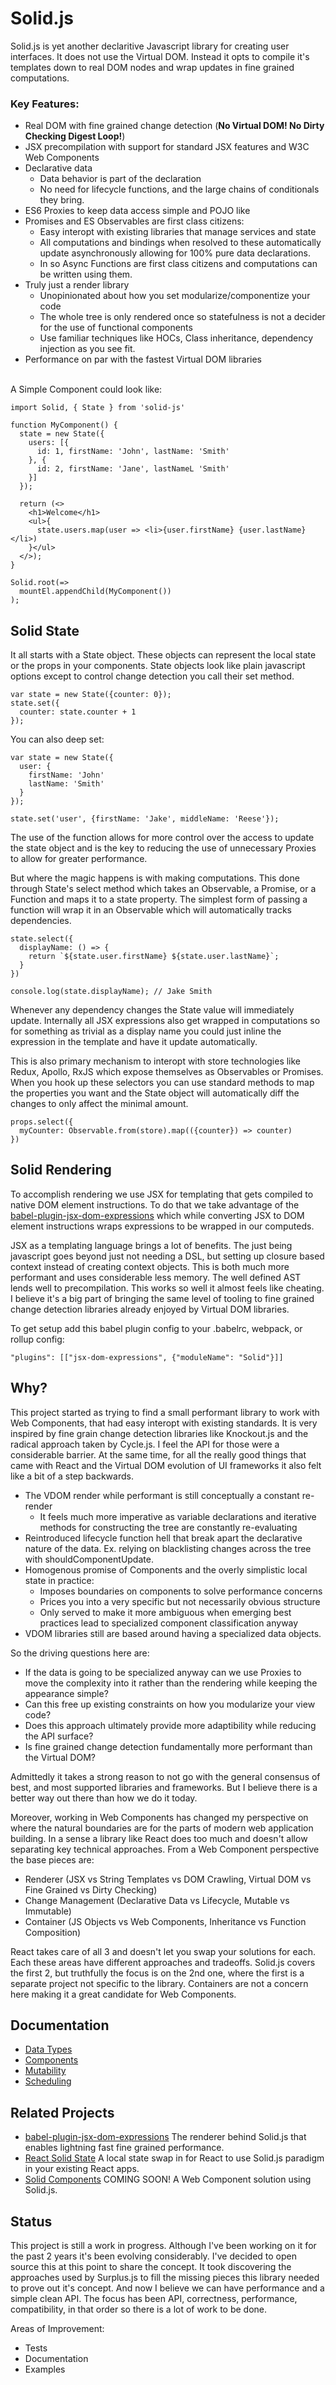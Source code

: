 # Solid.js

Solid.js is yet another declaritive Javascript library for creating user interfaces.  It does not use the Virtual DOM. Instead it opts to compile it's templates down to real DOM nodes and wrap updates in fine grained computations.

### Key Features:
* Real DOM with fine grained change detection (<b>No Virtual DOM! No Dirty Checking Digest Loop!</b>)
* JSX precompilation with support for standard JSX features and W3C Web Components
* Declarative data
  * Data behavior is part of the declaration
  * No need for lifecycle functions, and the large chains of conditionals they bring.
* ES6 Proxies to keep data access simple and POJO like
* Promises and ES Observables are first class citizens:
  * Easy interopt with existing libraries that manage services and state
  * All computations and bindings when resolved to these automatically update asynchronously allowing for 100% pure data declarations.
  * In so Async Functions are first class citizens and computations can be written using them.
* Truly just a render library
  * Unopinionated about how you set modularize/componentize your code
  * The whole tree is only rendered once so statefulness is not a decider for the use of functional components
  * Use familiar techniques like HOCs, Class inheritance, dependency injection as you see fit.
* Performance on par with the fastest Virtual DOM libraries

<br />
A Simple Component could look like:

    import Solid, { State } from 'solid-js'

    function MyComponent() {
      state = new State({
        users: [{
          id: 1, firstName: 'John', lastName: 'Smith'
        }, {
          id: 2, firstName: 'Jane', lastNameL 'Smith'
        }]
      });

      return (<>
        <h1>Welcome</h1>
        <ul>{
          state.users.map(user => <li>{user.firstName} {user.lastName}</li>)
        }</ul>
      </>);
    }

    Solid.root(=>
      mountEl.appendChild(MyComponent())
    );

## Solid State

It all starts with a State object. These objects can represent the local state or the props in your components. State objects look like plain javascript options except to control change detection you call their set method.

    var state = new State({counter: 0});
    state.set({
      counter: state.counter + 1
    });

You can also deep set:

    var state = new State({
      user: {
        firstName: 'John'
        lastName: 'Smith'
      }
    });

    state.set('user', {firstName: 'Jake', middleName: 'Reese'});

The use of the function allows for more control over the access to update the state object and is the key to reducing the use of unnecessary Proxies to allow for greater performance.

But where the magic happens is with making computations. This done through State's select method which takes an Observable, a Promise, or a Function and maps it to a state property. The simplest form of passing a function will wrap it in an Observable which will automatically tracks dependencies.

    state.select({
      displayName: () => {
        return `${state.user.firstName} ${state.user.lastName}`;
      }
    })

    console.log(state.displayName); // Jake Smith

Whenever any dependency changes the State value will immediately update. Internally all JSX expressions also get wrapped in computations so for something as trivial as a display name you could just inline the expression in the template and have it update automatically.

This is also primary mechanism to interopt with store technologies like Redux, Apollo, RxJS which expose themselves as Observables or Promises. When you hook up these selectors you can use standard methods to map the properties you want and the State object will automatically diff the changes to only affect the minimal amount.

    props.select({
      myCounter: Observable.from(store).map(({counter}) => counter)
    })

## Solid Rendering

To accomplish rendering we use JSX for templating that gets compiled to native DOM element instructions. To do that we take advantage of the [babel-plugin-jsx-dom-expressions](https://github.com/ryansolid/babel-plugin-jsx-dom-expressions) which while converting JSX to DOM element instructions wraps expressions to be wrapped in our computeds.

JSX as a templating language brings a lot of benefits. The just being javascript goes beyond just not needing a DSL, but setting up closure based context instead of creating context objects. This is both much more performant and uses considerable less memory. The well defined AST lends well to precompilation. This works so well it almost feels like cheating. I believe it's a big part of bringing the same level of tooling to fine grained change detection libraries already enjoyed by Virtual DOM libraries.

To get setup add this babel plugin config to your .babelrc, webpack, or rollup config:

    "plugins": [["jsx-dom-expressions", {"moduleName": "Solid"}]]

## Why?

This project started as trying to find a small performant library to work with Web Components, that had easy interopt with existing standards. It is very inspired by fine grain change detection libraries like Knockout.js and the radical approach taken by Cycle.js. I feel the API for those were a considerable barrier. At the same time, for all the really good things that came with React and the Virtual DOM evolution of UI frameworks it also felt like a bit of a step backwards.

* The VDOM render while performant is still conceptually a constant re-render
  * It feels much more imperative as variable declarations and iterative methods for constructing the tree are constantly re-evaluating
* Reintroduced lifecycle function hell that break apart the declarative nature of the data. Ex. relying on blacklisting changes across the tree with shouldComponentUpdate.
* Homogenous promise of Components and the overly simplistic local state in practice:
  * Imposes boundaries on components to solve performance concerns
  * Prices you into a very specific but not necessarily obvious structure
  * Only served to make it more ambiguous when emerging best practices lead to specialized component classification anyway
* VDOM libraries still are based around having a specialized data objects.

So the driving questions here are:
* If the data is going to be specialized anyway can we use Proxies to move the complexity into it rather than the rendering while keeping the appearance simple?
* Can this free up existing constraints on how you modularize your view code?
* Does this approach ultimately provide more adaptibility while reducing the API surface?
* Is fine grained change detection fundamentally more performant than the Virtual DOM?

Admittedly it takes a strong reason to not go with the general consensus of best, and most supported libraries and frameworks. But I believe there is a better way out there than how we do it today.

Moreover, working in Web Components has changed my perspective on where the natural boundaries are for the parts of modern web application building. In a sense a library like React does too much and doesn't allow separating key technical approaches. From a Web Component perspective the base pieces are:

* Renderer (JSX vs String Templates vs DOM Crawling, Virtual DOM vs Fine Grained vs Dirty Checking)
* Change Management (Declarative Data vs Lifecycle, Mutable vs Immutable)
* Container (JS Objects vs Web Components, Inheritance vs Function Composition)

React takes care of all 3 and doesn't let you swap your solutions for each. Each these areas have different approaches and tradeoffs. Solid.js covers the first 2, but truthfully the focus is on the 2nd one, where the first is a separate project not specific to the library. Containers are not a concern here making it a great candidate for Web Components.

## Documentation

* [Data Types](../master/documentation/data-types.md)
* [Components](../master/documentation/components.md)
* [Mutability](../master/documentation/mutability.md)
* [Scheduling](../master/documentation/scheduling.md)

## Related Projects

* [babel-plugin-jsx-dom-expressions](https://github.com/ryansolid/babel-plugin-jsx-dom-expressions)
The renderer behind Solid.js that enables lightning fast fine grained performance.
* [React Solid State](https://github.com/ryansolid/react-solid-state)
A local state swap in for React to use Solid.js paradigm in your existing React apps.
* [Solid Components](https://github.com/ryansolid/solid-components)
COMING SOON! A Web Component solution using Solid.js.

## Status

This project is still a work in progress. Although I've been working on it for the past 2 years it's been evolving considerably. I've decided to open source this at this point to share the concept. It took discovering the approaches used by Surplus.js to fill the missing pieces this library needed to prove out it's concept. And now I believe we can have performance and a simple clean API. The focus has been API, correctness, performance, compatibility, in that order so there is a lot of work to be done.

Areas of Improvement:
* Tests
* Documentation
* Examples